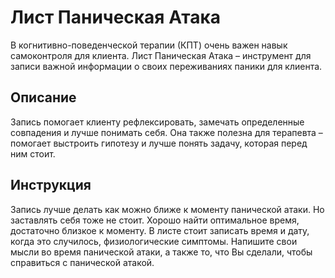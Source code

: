 # Лист Паническая Атака

В когнитивно-поведенческой терапии (КПТ) очень важен навык самоконтроля
для клиента. Лист Паническая Атака – инструмент для записи важной
информации о своих переживаниях паники для клиента.

## Описание

Запись помогает клиенту рефлексировать, замечать определенные совпадения
и лучше понимать себя. Она также полезна для терапевта – помогает
выстроить гипотезу и лучше понять задачу, которая перед ним стоит.

## Инструкция

Запись лучше делать как можно ближе к моменту панической атаки. Но
заставлять себя тоже не стоит. Хорошо найти оптимальное время,
достаточно близкое к моменту. В листе стоит записать время и дату, когда
это случилось, физиологические симптомы. Напишите свои мысли во время
панической атаки, а также то, что Вы сделали, чтобы справиться с
панической атакой.
